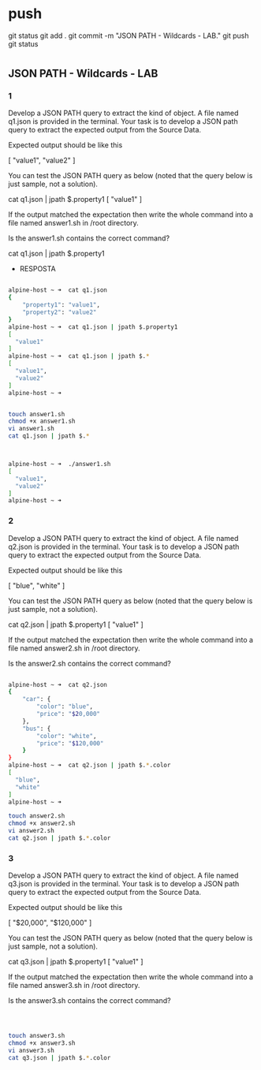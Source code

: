 #
# ###################################################################################################################### 
# ###################################################################################################################### 
#  push

git status
git add .
git commit -m "JSON PATH - Wildcards - LAB."
git push
git status





# ###################################################################################################################### 
# ###################################################################################################################### 
##  JSON PATH - Wildcards - LAB

### 1

Develop a JSON PATH query to extract the kind of object. A file named q1.json is provided in the terminal. Your task is to develop a JSON path query to extract the expected output from the Source Data.

Expected output should be like this

[
  "value1",
  "value2"
]

You can test the JSON PATH query as below (noted that the query below is just sample, not a solution).

cat q1.json | jpath $.property1
[
  "value1"
]

If the output matched the expectation then write the whole command into a file named answer1.sh in /root directory.

Is the answer1.sh contains the correct command?



cat q1.json | jpath $.property1

- RESPOSTA

~~~~BASH

alpine-host ~ ➜  cat q1.json 
{
    "property1": "value1",
    "property2": "value2"
}
alpine-host ~ ➜  cat q1.json | jpath $.property1
[
  "value1"
]
alpine-host ~ ➜  cat q1.json | jpath $.*
[
  "value1",
  "value2"
]
alpine-host ~ ➜  


touch answer1.sh
chmod +x answer1.sh
vi answer1.sh
cat q1.json | jpath $.*



alpine-host ~ ➜  ./answer1.sh
[
  "value1",
  "value2"
]
alpine-host ~ ➜  
~~~~




### 2
Develop a JSON PATH query to extract the kind of object. A file named q2.json is provided in the terminal. Your task is to develop a JSON path query to extract the expected output from the Source Data.

Expected output should be like this

[
  "blue",
  "white"
]

You can test the JSON PATH query as below (noted that the query below is just sample, not a solution).

cat q2.json | jpath $.property1
[
  "value1"
]

If the output matched the expectation then write the whole command into a file named answer2.sh in /root directory.

Is the answer2.sh contains the correct command?

~~~~BASH

alpine-host ~ ➜  cat q2.json 
{
    "car": {
        "color": "blue",
        "price": "$20,000"
    },
    "bus": {
        "color": "white",
        "price": "$120,000"
    }
}
alpine-host ~ ➜  cat q2.json | jpath $.*.color
[
  "blue",
  "white"
]
alpine-host ~ ➜  

touch answer2.sh
chmod +x answer2.sh
vi answer2.sh
cat q2.json | jpath $.*.color
~~~~





### 3
Develop a JSON PATH query to extract the kind of object. A file named q3.json is provided in the terminal. Your task is to develop a JSON path query to extract the expected output from the Source Data.

Expected output should be like this

[
  "$20,000",
  "$120,000"
]

You can test the JSON PATH query as below (noted that the query below is just sample, not a solution).

cat q3.json | jpath $.property1
[
  "value1"
]

If the output matched the expectation then write the whole command into a file named answer3.sh in /root directory.

Is the answer3.sh contains the correct command?

~~~~BASH



touch answer3.sh
chmod +x answer3.sh
vi answer3.sh
cat q3.json | jpath $.*.color
~~~~
